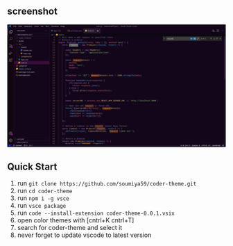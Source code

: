 ## screenshot

![screenshot](/screenshot.png)

## Quick Start

1. run `git clone https://github.com/soumiya59/coder-theme.git`
2. run `cd coder-theme`
3. run `npm i -g vsce`
4. run `vsce package`
5. run `code --install-extension coder-theme-0.0.1.vsix`
6. open color themes with [cntrl+K cntrl+T]
7. search for coder-theme and select it
8. never forget to update vscode to latest version